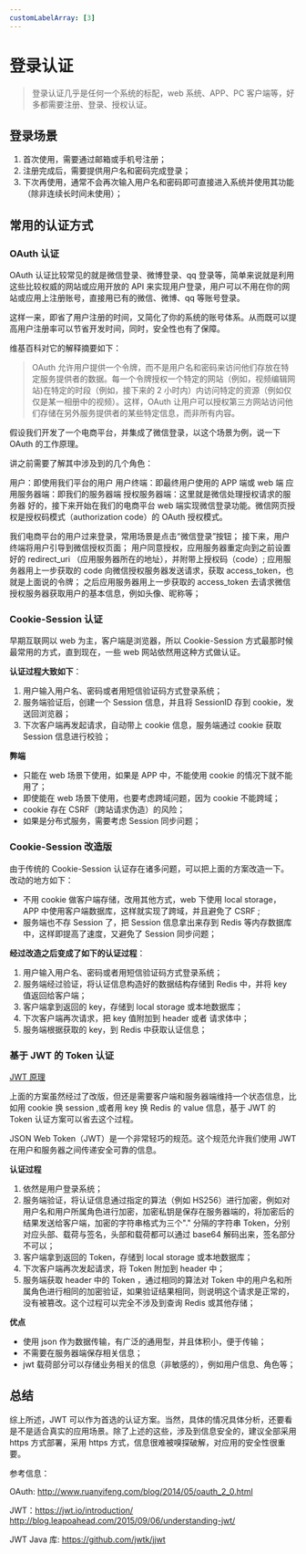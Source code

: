```yaml
---
customLabelArray: [3]
---
```


# <Label :level='3'/>登录认证

> 登录认证几乎是任何一个系统的标配，web 系统、APP、PC 客户端等，好多都需要注册、登录、授权认证。

## 登录场景

1. 首次使用，需要通过邮箱或手机号注册；
2. 注册完成后，需要提供用户名和密码完成登录；
3. 下次再使用，通常不会再次输入用户名和密码即可直接进入系统并使用其功能（除非连续长时间未使用）；

## 常用的认证方式

### OAuth 认证

OAuth 认证比较常见的就是微信登录、微博登录、qq 登录等，简单来说就是利用这些比较权威的网站或应用开放的 API 来实现用户登录，用户可以不用在你的网站或应用上注册账号，直接用已有的微信、微博、qq 等账号登录。

这样一来，即省了用户注册的时间，又简化了你的系统的账号体系。从而既可以提高用户注册率可以节省开发时间，同时，安全性也有了保障。

维基百科对它的解释摘要如下：

> OAuth 允许用户提供一个令牌，而不是用户名和密码来访问他们存放在特定服务提供者的数据。每一个令牌授权一个特定的网站（例如，视频编辑网站)在特定的时段（例如，接下来的 2 小时内）内访问特定的资源（例如仅仅是某一相册中的视频）。这样，OAuth 让用户可以授权第三方网站访问他们存储在另外服务提供者的某些特定信息，而非所有内容。

假设我们开发了一个电商平台，并集成了微信登录，以这个场景为例，说一下 OAuth 的工作原理。

讲之前需要了解其中涉及到的几个角色：

用户：即使用我们平台的用户
用户终端：即最终用户使用的 APP 端或 web 端
应用服务器端：即我们的服务器端
授权服务器端：这里就是微信处理授权请求的服务器
好的，接下来开始在我们的电商平台 web 端实现微信登录功能。微信网页授权是授权码模式（authorization code）的 OAuth 授权模式。

我们电商平台的用户过来登录，常用场景是点击“微信登录”按钮；
接下来，用户终端将用户引导到微信授权页面；
用户同意授权，应用服务器重定向到之前设置好的 redirect_uri （应用服务器所在的地址），并附带上授权码（code）;
应用服务器用上一步获取的 code 向微信授权服务器发送请求，获取 access_token，也就是上面说的令牌；
之后应用服务器用上一步获取的 access_token 去请求微信授权服务器获取用户的基本信息，例如头像、昵称等；

### Cookie-Session 认证

早期互联网以 web 为主，客户端是浏览器，所以 Cookie-Session 方式最那时候最常用的方式，直到现在，一些 web 网站依然用这种方式做认证。

**认证过程大致如下**：

1. 用户输入用户名、密码或者用短信验证码方式登录系统；
2. 服务端验证后，创建一个 Session 信息，并且将 SessionID 存到 cookie，发送回浏览器；
3. 下次客户端再发起请求，自动带上 cookie 信息，服务端通过 cookie 获取 Session 信息进行校验；

**弊端**

- 只能在 web 场景下使用，如果是 APP 中，不能使用 cookie 的情况下就不能用了；
- 即使能在 web 场景下使用，也要考虑跨域问题，因为 cookie 不能跨域；
- cookie 存在 CSRF（跨站请求伪造）的风险；
- 如果是分布式服务，需要考虑 Session 同步问题；

### Cookie-Session 改造版

由于传统的 Cookie-Session 认证存在诸多问题，可以把上面的方案改造一下。改动的地方如下：

- 不用 cookie 做客户端存储，改用其他方式，web 下使用 local storage，APP 中使用客户端数据库，这样就实现了跨域，并且避免了 CSRF ;
- 服务端也不存 Session 了，把 Session 信息拿出来存到 Redis 等内存数据库中，这样即提高了速度，又避免了 Session 同步问题；

**经过改造之后变成了如下的认证过程**：

1. 用户输入用户名、密码或者用短信验证码方式登录系统；
2. 服务端经过验证，将认证信息构造好的数据结构存储到 Redis 中，并将 key 值返回给客户端；
3. 客户端拿到返回的 key，存储到 local storage 或本地数据库；
4. 下次客户端再次请求，把 key 值附加到 header 或者 请求体中；
5. 服务端根据获取的 key，到 Redis 中获取认证信息；

### 基于 JWT 的 Token 认证

[JWT 原理](https://blog.csdn.net/xunileida/article/details/82961714)

上面的方案虽然经过了改版，但还是需要客户端和服务器端维持一个状态信息，比如用 cookie 换 session ,或者用 key 换 Redis 的 value 信息，基于 JWT 的 Token 认证方案可以省去这个过程。

JSON Web Token（JWT）是一个非常轻巧的规范。这个规范允许我们使用 JWT 在用户和服务器之间传递安全可靠的信息。

**认证过程**

1. 依然是用户登录系统；
2. 服务端验证，将认证信息通过指定的算法（例如 HS256）进行加密，例如对用户名和用户所属角色进行加密，加密私钥是保存在服务器端的，将加密后的结果发送给客户端，加密的字符串格式为三个"." 分隔的字符串 Token，分别对应头部、载荷与签名，头部和载荷都可以通过 base64 解码出来，签名部分不可以；
3. 客户端拿到返回的 Token，存储到 local storage 或本地数据库；
4. 下次客户端再次发起请求，将 Token 附加到 header 中；
5. 服务端获取 header 中的 Token ，通过相同的算法对 Token 中的用户名和所属角色进行相同的加密验证，如果验证结果相同，则说明这个请求是正常的，没有被篡改。这个过程可以完全不涉及到查询 Redis 或其他存储；

**优点**

- 使用 json 作为数据传输，有广泛的通用型，并且体积小，便于传输；
- 不需要在服务器端保存相关信息；
- jwt 载荷部分可以存储业务相关的信息（非敏感的），例如用户信息、角色等；

## 总结

综上所述，JWT 可以作为首选的认证方案。当然，具体的情况具体分析，还要看是不是适合真实的应用场景。除了上述的这些，涉及到信息安全的，建议全部采用 https 方式部署，采用 https 方式，信息很难被嗅探破解，对应用的安全性很重要。

参考信息：

OAuth: http://www.ruanyifeng.com/blog/2014/05/oauth_2_0.html

JWT：https://jwt.io/introduction/ http://blog.leapoahead.com/2015/09/06/understanding-jwt/

JWT Java 库: https://github.com/jwtk/jjwt
